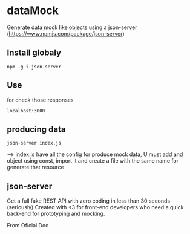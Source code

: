# dataMock
Generate data mock like objects using a json-server (https://www.npmjs.com/package/json-server) 

## Install globaly

```npm -g i json-server```

## Use
for check those responses

```localhost:3000```

## producing data

```json-server index.js```

--> index.js have all the config for produce mock data, U must add and object using const, import it and create a file with the same name for generate that resource

## json-server 

Get a full fake REST API with zero coding in less than 30 seconds (seriously)
Created with <3 for front-end developers who need a quick back-end for prototyping and mocking.

From Oficial Doc
